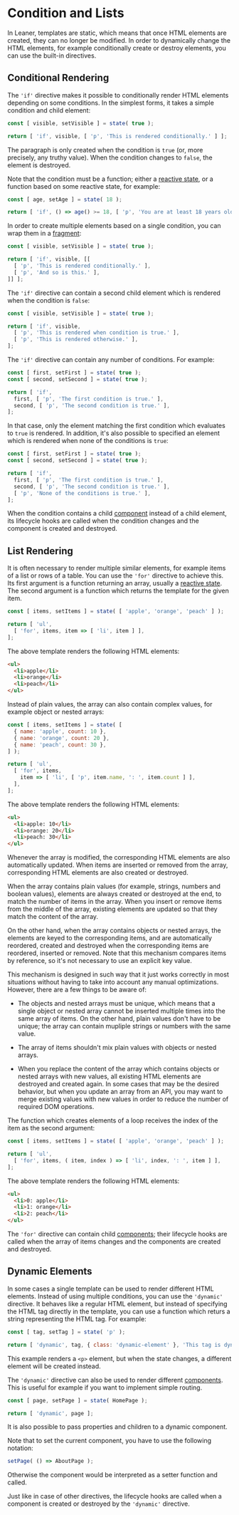 # Condition and Lists

In Leaner, templates are static, which means that once HTML elements are created, they can no longer be modified. In order to dynamically change the HTML elements, for example conditionally create or destroy elements, you can use the built-in directives.


## Conditional Rendering

The `'if'` directive makes it possible to conditionally render HTML elements depending on some conditions. In the simplest forms, it takes a simple condition and child element:

```js
const [ visible, setVisible ] = state( true );

return [ 'if', visible, [ 'p', 'This is rendered conditionally.' ] ];
```

The paragraph is only created when the condition is `true` (or, more precisely, any truthy value). When the condition changes to `false`, the element is destroyed.

Note that the condition must be a function; either a [reactive state](./reactive-state), or a function based on some reactive state, for example:

```js
const [ age, setAge ] = state( 18 );

return [ 'if', () => age() >= 18, [ 'p', 'You are at least 18 years old.' ] ];
```

In order to create multiple elements based on a single condition, you can wrap them in a [fragment](./templates#fragments):

```js
const [ visible, setVisible ] = state( true );

return [ 'if', visible, [[
  [ 'p', 'This is rendered conditionally.' ],
  [ 'p', 'And so is this.' ],
]] ];
```

The `'if'` directive can contain a second child element which is rendered when the condition is `false`:

```js
const [ visible, setVisible ] = state( true );

return [ 'if', visible,
  [ 'p', 'This is rendered when condition is true.' ],
  [ 'p', 'This is rendered otherwise.' ],
];
```

The `'if'` directive can contain any number of conditions. For example:

```js
const [ first, setFirst ] = state( true );
const [ second, setSecond ] = state( true );

return [ 'if',
  first, [ 'p', 'The first condition is true.' ],
  second, [ 'p', 'The second condition is true.' ],
];
```

In that case, only the element matching the first condition which evaluates to `true` is rendered. In addition, it's also possible to specified an element which is rendered when none of the conditions is `true`:

```js
const [ first, setFirst ] = state( true );
const [ second, setSecond ] = state( true );

return [ 'if',
  first, [ 'p', 'The first condition is true.' ],
  second, [ 'p', 'The second condition is true.' ],
  [ 'p', 'None of the conditions is true.' ],
];
```

When the condition contains a child [component](./components) instead of a child element, its lifecycle hooks are called when the condition changes and the component is created and destroyed.


## List Rendering

It is often necessary to render multiple similar elements, for example items of a list or rows of a table. You can use the `'for'` directive to achieve this. Its first argument is a function returning an array, usually a [reactive state](./reactive-state#arrays). The second argument is a function which returns the template for the given item.

```js
const [ items, setItems ] = state( [ 'apple', 'orange', 'peach' ] );

return [ 'ul',
  [ 'for', items, item => [ 'li', item ] ],
];
```

The above template renders the following HTML elements:

```html
<ul>
  <li>apple</li>
  <li>orange</li>
  <li>peach</li>
</ul>
```

Instead of plain values, the array can also contain complex values, for example object or nested arrays:

```js
const [ items, setItems ] = state( [
  { name: 'apple', count: 10 },
  { name: 'orange', count: 20 },
  { name: 'peach', count: 30 },
] );

return [ 'ul',
  [ 'for', items,
    item => [ 'li', [ 'p', item.name, ': ', item.count ] ],
  ],
];
```

The above template renders the following HTML elements:

```html
<ul>
  <li>apple: 10</li>
  <li>orange: 20</li>
  <li>peach: 30</li>
</ul>
```

Whenever the array is modified, the corresponding HTML elements are also automatically updated. When items are inserted or removed from the array, corresponding HTML elements are also created or destroyed.

When the array contains plain values (for example, strings, numbers and boolean values), elements are always created or destroyed at the end, to match the number of items in the array. When you insert or remove items from the middle of the array, existing elements are updated so that they match the content of the array.

On the other hand, when the array contains objects or nested arrays, the elements are keyed to the corresponding items, and are automatically reordered, created and destroyed when the corresponding items are reordered, inserted or removed. Note that this mechanism compares items by reference, so it's not necessary to use an explicit key value.

This mechanism is designed in such way that it just works correctly in most situations without having to take into account any manual optimizations. However, there are a few things to be aware of:

 - The objects and nested arrays must be unique, which means that a single object or nested array cannot be inserted multiple times into the same array of items. On the other hand, plain values don't have to be unique; the array can contain mupliple strings or numbers with the same value.

 - The array of items shouldn't mix plain values with objects or nested arrays.

 - When you replace the content of the array which contains objects or nested arrays with new values, all existing HTML elements are destroyed and created again. In some cases that may be the desired behavior, but when you update an array from an API, you may want to merge existing values with new values in order to reduce the number of required DOM operations.

The function which creates elements of a loop receives the index of the item as the second argument:

```js
const [ items, setItems ] = state( [ 'apple', 'orange', 'peach' ] );

return [ 'ul',
  [ 'for', items, ( item, index ) => [ 'li', index, ': ', item ] ],
];
```

The above template renders the following HTML elements:

```html
<ul>
  <li>0: apple</li>
  <li>1: orange</li>
  <li>2: peach</li>
</ul>
```

The `'for'` directive can contain child [components](./components); their lifecycle hooks are called when the array of items changes and the components are created and destroyed.


## Dynamic Elements

In some cases a single template can be used to render different HTML elements. Instead of using multiple conditions, you can use the `'dynamic'` directive. It behaves like a regular HTML element, but instead of specifying the HTML tag directly in the template, you can use a function which returs a string representing the HTML tag. For example:

```js
const [ tag, setTag ] = state( 'p' );

return [ 'dynamic', tag, { class: 'dynamic-element' }, 'This tag is dynamic.' ];
```

This example renders a `<p>` element, but when the state changes, a different element will be created instead.

The `'dynamic'` directive can also be used to render different [components](./component). This is useful for example if you want to implement simple routing.

```js
const [ page, setPage ] = state( HomePage );

return [ 'dynamic', page ];
```

It is also possible to pass properties and children to a dynamic component.

Note that to set the current component, you have to use the following notation:

```js
setPage( () => AboutPage );
```

Otherwise the component would be interpreted as a setter function and called.

Just like in case of other directives, the lifecycle hooks are called when a component is created or destroyed by the `'dynamic'` directive.
